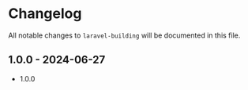# Changelog

All notable changes to `laravel-building` will be documented in this file.

## 1.0.0 - 2024-06-27

- 1.0.0
